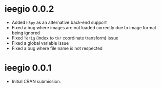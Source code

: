 # ieegio 0.0.2

* Added `h5py` as an alternative back-end support
* Fixed a bug where images are not loaded correctly due to image format being ignored
* Fixed `Torig` (index to `tkr` coordinate transform) issue
* Fixed a global variable issue
* Fixed a bug where file name is not respected


# ieegio 0.0.1

* Initial CRAN submission.
